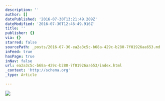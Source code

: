 ```yaml
---
description: ''
author: []
datePublished: '2016-07-30T13:21:49.209Z'
dateModified: '2016-07-30T12:46:49.916Z'
title: ''
publisher: {}
via: {}
starred: false
sourcePath: _posts/2016-07-30-ea2a3c5c-b68a-429c-b280-7f01926aa653.md
inFeed: true
hasPage: true
inNav: false
url: ea2a3c5c-b68a-429c-b280-7f01926aa653/index.html
_context: 'http://schema.org'
_type: Article

---
```

![](https://the-grid-user-content.s3-us-west-2.amazonaws.com/2fcec813-3943-41fd-be66-67ea922e207d.jpg)